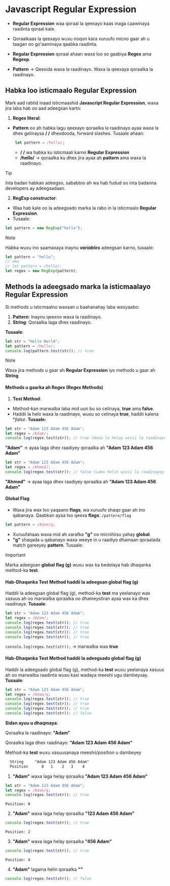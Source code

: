 # Javascript Regular Expression

- **Regular Expression** waa qoraal la qeexayo kaas inaga caawinaya raadinta qoraal kale.

- Qoraalkaas la qeexayo wuxu noqon kara xuruufo micno gaar ah u taagan oo go'aaminaya qaabka raadinta.

- **Regular Expression** qoraal ahaan waxa loo so gaabiya **Regex** ama **Regexp**.

- **Pattern** → Qeexida waxa la raadinayo. Waxa la qeexaya qoraalka la raadinayo.


## Habka loo isticmaalo Regular Expression
Mark aad rabtid inaad isticmaashid **Javascript Regular Expression**, waxa jira laba hab oo aad adeegsan karto:

1. **Regex literal**:
  - **Pattern** oo ah habka lagu qeexayo qoraalka la raadinayo ayaa waxa la dhex gelinaysa **/ /** dhexdooda, forward slashes. Tusaale ahaan:
     ```js
      let pattern = /hello/;
    ```
    - **/ /** wa habka ku isticmaali karno **Regular Expression**
    - **/hello/** → qoraalka ku dhex jira ayaa ah **pattern** ama waxa la raadinayo.

> [!TIP]
> Inta badan habkan adeegso, sababtoo ah wa hab fudud oo inta badanna developers ay adeegsadaan.
    
2. **RegExp constructor**:
  - Waa hab kale oo la adeegsado marka la rabo in la isticmaalo **Regular Expression**.
  - Tusaale:
  ```js
  let pattern = new RegExp("hello");
  ```
  
  > [!NOTE]
> Habka wuxu ino saamaxaya inaynu ***variables*** adeegsan karno, tusaale:
```js
let pattern = "hello";
// ama 
// let pattern = /hello/;
let regex = new RegExp(pattern);
```

## Methods la adeegsado marka la isticmaalayo **Regular Expression**
Si methods u isticmaalno waxaan u baahanahay laba waxyaabo:
1. **Pattern**: Inaynu qeexno waxa la raadinayo.
2. **String**: Qoraalka laga dhex raadinayo.

**Tusaale**:
```js
let str = "Hello World";
let pattern = /Hello/;
console.log(pattern.test(str)); // true
```
> [!NOTE]
> Waxa jira methods u gaar ah **Regular Expression** iyo methods u gaar ah **String**

#### Methods u gaarka ah Regex (Regex Methods)
1. **Test Method**:
  - Method-kan marwalba laba mid uun bu so celinaya, **true** ama **false**.
  - Haddii la helo waxa la raadinayo, wuxu so celinaya **true**, haddii kalena **false*.
  **Tusaale:**
  ```js
  let str = "Adam 123 Adam 456 Adam";
  let regex = /Adam/;
  console.log(regex.test(str)); // true (Waxa la helay wixii la raadinayey)
  ```
  
  **"Adam"** → ayaa laga dhex raadiyey qoraalka ah **"Adam 123 Adam 456 Adam"**
    
  ```js
  let str = "Adam 123 Adam 456 Adam";
  let regex = /Ahmed/;
  console.log(regex.test(str)); // false (Lama helin wixii la raadinayey)
  ```
  
  **"Ahmed"** → ayaa laga dhex raadiyey qoraalka ah **"Adam 123 Adam 456 Adam"**
  
#### Global Flag
- Waxa jira wax loo yaqaano **flags**, wa xuruufo shaqo gaar ah ino qabanaya. Qaabkan ayaa loo qeexa **flags**:
`/pattern/flag`
```js 
let pattern = /Adam/g;
```

- Xuruufahaas waxa mid ah xarafka **"g"** oo micnihiisu yahay **global**.
- **"g"** shaqada u qabanayo waxa weeye in u raadiyo dhamaan qoraalada match gareeyey **pattern**. Tusaale:


> [!IMPORTANT]
> Marka adeegsan **global flag (g)** wuxu wax ka bedelaya hab dhaqanka method-ka **test**.

#### Hab-Dhaqanka Test Method haddii la adeegsan global flag (g)
Haddii la adeegsan global flag (g), method-ka **test** ma yeelanayo wax xasuus ah oo marwalba qoraalka oo  dhameystiran ayaa wax ka dhex raadinaya. **Tusaale**:
```js
let str = "Adam 123 Adam 456 Adam";
let regex = /Adam/;
console.log(regex.test(str)); // true
console.log(regex.test(str)); // true
console.log(regex.test(str)); // true
console.log(regex.test(str)); // true
```
`console.log(regex.test(str));` → marwalba waa **true**

#### Hab-Dhaqanka Test Method haddii la adeegsado global flag (g)
Haddii la adeegsado global flag (g), method-ka **test** wuxu yeelanaya xasuus ah oo marwalba raadinta wuxu kasi wadaya meeshi ugu dambeysay. **Tusaale**:
```js
let str = "Adam 123 Adam 456 Adam";
let regex = /Adam/g;
console.log(regex.test(str)); // true
console.log(regex.test(str)); // true
console.log(regex.test(str)); // true
console.log(regex.test(str)); // false
```
**Sidan ayuu u dhaqmaya**:

Qoraalka la raadinayo: **"Adam"** 

Qoraalka laga dhex raadinayo: **"Adam 123 Adam 456 Adam"**

Method-ka **test** wuxu xasuusanaya meeshii/position u dambeyey 

```md
  String     "Adam 123 Adam 456 Adam"
  Position      0   1    2   3    4
```


1. **"Adam"** waxa laga helay qoraalka **"Adam 123 Adam 456 Adam"**

```js
let str = "Adam 123 Adam 456 Adam";
let regex = /Adam/g;
console.log(regex.test(str)); // true
```
`Position: 0`

2. **"Adam"** waxa laga helay qoraalka **"123 Adam 456 Adam"**

```js
console.log(regex.test(str)); // true
```

`Position: 2`

3. **"Adam"** waxa laga helay qoraalka **"456 Adam"**

```js
console.log(regex.test(str)); // true
```

`Position: 4`

4. **"Adam"** lagama helin qoraalka **""**

```js
console.log(regex.test(str)); // false
```